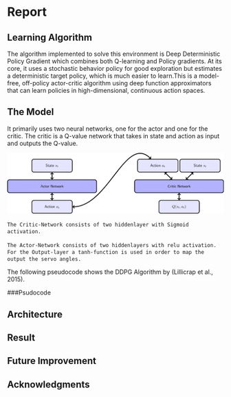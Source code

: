 # Report

## Learning Algorithm

The algorithm implemented to solve this environment is Deep Deterministic Policy Gradient which combines both Q-learning and Policy gradients. At its core, it uses a stochastic behavior policy for good exploration but estimates a deterministic target policy, which is much easier to learn.This is a model-free, off-policy actor-critic algorithm using deep function approximators that can learn policies in high-dimensional, continuous action spaces.


## The Model
 It primarily uses two neural networks, one for the actor and one for the critic. The critic is a Q-value network that takes in state and action as input and outputs the Q-value. 
 
 ![](images/NeuralNetwork.png)


	The Critic-Network consists of two hiddenlayer with Sigmoid activation.

	The Actor-Network consists of two hiddenlayers with relu activation. For the Output-layer a tanh-function is used in order to map the 	output the servo angles.

The following pseudocode shows the DDPG Algorithm by (Lillicrap et al., 2015).




 ###Psudocode





## Architecture



## Result




## Future Improvement


## Acknowledgments


